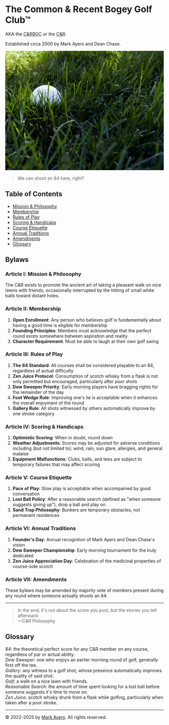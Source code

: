 # The Common &amp; Recent Bogey Golf Club&trade;

AKA the <abbr title="Common & Recent Bogey Golf Club">C&amp;RBGC</abbr> or the <abbr title="Common & Recent">C&amp;R</abbr>.

Established circa 2000 by Mark Ayers and Dean Chase.

![golf ball in deep green grass](golf-ball-in-grass.jpeg)

> We can shoot an 84 here, right?

## Table of Contents

- [Mission & Philosophy](#article-i-mission--philosophy)
- [Membership](#article-ii-membership)
- [Rules of Play](#article-iii-rules-of-play)
- [Scoring & Handicaps](#article-iv-scoring--handicaps)
- [Course Etiquette](#article-v-course-etiquette)
- [Annual Traditions](#article-vi-annual-traditions)
- [Amendments](#article-vii-amendments)
- [Glossary](#glossary)

## Bylaws

### Article I: Mission & Philosophy

The C&R exists to promote the ancient art of taking a pleasant walk on nice lawns with friends, occasionally interrupted by the hitting of small white balls toward distant holes.

### Article II: Membership

1. **Open Enrollment**: Any person who believes golf is fundamentally about having a good time is eligible for membership
2. **Founding Principles**: Members must acknowledge that the perfect round exists somewhere between aspiration and reality
3. **Character Requirement**: Must be able to laugh at their own golf swing

### Article III: Rules of Play

1. **The 84 Standard**: All courses shall be considered playable to an 84, regardless of actual difficulty
2. **Zen Juice Protocol**: Consumption of scotch whisky from a flask is not only permitted but encouraged, particularly after poor shots
3. **Dew Sweeper Priority**: Early morning players have bragging rights for the remainder of the day
4. **Foot Wedge Rule**: Improving one's lie is acceptable when it enhances the overall enjoyment of the round
5. **Gallery Rule**: All shots witnessed by others automatically improve by one stroke category

### Article IV: Scoring & Handicaps

1. **Optimistic Scoring**: When in doubt, round down
2. **Weather Adjustments**: Scores may be adjusted for adverse conditions including (but not limited to): wind, rain, sun glare, allergies, and general malaise
3. **Equipment Malfunctions**: Clubs, balls, and tees are subject to temporary failures that may affect scoring

### Article V: Course Etiquette

1. **Pace of Play**: Slow play is acceptable when accompanied by good conversation
2. **Lost Ball Policy**: After a reasonable search (defined as "when someone suggests giving up"), drop a ball and play on
3. **Sand Trap Philosophy**: Bunkers are temporary obstacles, not permanent residences

### Article VI: Annual Traditions

1. **Founder's Day**: Annual recognition of Mark Ayers and Dean Chase's vision
2. **Dew Sweeper Championship**: Early morning tournament for the truly dedicated
3. **Zen Juice Appreciation Day**: Celebration of the medicinal properties of course-side scotch

### Article VII: Amendments

These bylaws may be amended by majority vote of members present during any round where someone actually shoots an 84.

---

> In the end, it's not about the score you post, but the stories you tell afterward.  
> —C&R Philosophy

## Glossary

_84_: the theoretical perfect score for any C&R member on any course, regardless of par or actual ability.  
_Dew Sweeper_: one who enjoys an earlier morning round of golf, generally first off the tee.  
_Gallery_: any witness to a golf shot, whose presence automatically improves the quality of said shot.  
_Golf_: a walk on a nice lawn with friends.  
_Reasonable Search_: the amount of time spent looking for a lost ball before someone suggests it's time to move on.  
_Zen Juice_: scotch whisky drunk from a flask while golfing, particularly when taken after a poor stroke.

---

&copy; 2022-2025 by [Mark Ayers](https://philoserf.com/). All rights reserved.
